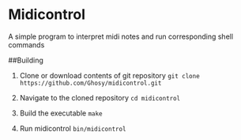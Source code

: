 # Midicontrol
A simple program to interpret midi notes and run corresponding shell commands

##Building

1. Clone or download contents of git repository
`git clone https://github.com/Ghosy/midicontrol.git`

2. Navigate to the cloned repository
`cd midicontrol`

3. Build the executable
`make`

4. Run midicontrol
`bin/midicontrol`
